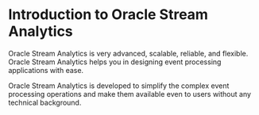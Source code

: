 # Introduction to Oracle Stream Analytics
Oracle Stream Analytics is very advanced, scalable, reliable, and flexible. Oracle Stream Analytics helps you in designing event processing applications with ease.

Oracle Stream Analytics is developed to simplify the complex event processing operations and make them available even to users without any technical background.

